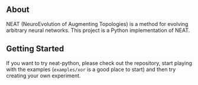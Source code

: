 ## About ##

NEAT (NeuroEvolution of Augmenting Topologies) is a method for evolving arbitrary neural networks. This project is a Python implementation of NEAT.  


## Getting Started ##

If you want to try neat-python, please check out the repository, start playing with the examples (`examples/xor` is a good place to start) and then try creating your own experiment.
